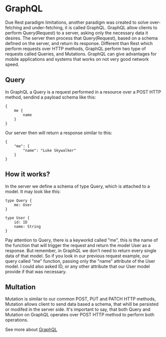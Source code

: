 # GraphQL

Due Rest paradigm limitations, another paradigm was created to solve over-fetching and under-fetching, it is called GraphQL.
GraphQL allow clients to perform Query(Request) to a server, asking only the necessary data it desires. The server then process that Query(Request), based on a schema defined on the server, and return its response.
Different than Rest which perform requests over HTTP methods, GraphQL perform two type of requests called Queries, and Mutations.
GraphQL can give advantages for mobile applications and systems that works on not very good network speed.

## Query

In GraphQL a Query is a request performed in a resource over a POST HTTP method, sendind a payload schema like this:

    {
        me {
            name
        }
    }

Our server then will return a response similar to this:

    {
        "me": {
            "name": "Luke Skywalker"
        }
    }

## How it works?

In the server we define a schema of type Query, which is attached to a model. It may look like this:

    type Query {
        me: User
    }
    
    type User {
        id: ID
        name: String
    }

Pay attention to Query, there is a keyworkd called "me", this is the name of the function that will trigger the request and return the model User as a response.
But remember, in GraphQL we don't need to return every single data of that model. So if you look in our previous request example, our query called "me" function, passing only the "name" attribute of the User model. I could also asked ID, or any other attribute that our User model provide if that was necessary.

## Multation

Mutation is similar to our common POST, PUT and PATCH HTTP methods, Mutation allows client to send data based a schema, that whill be persisted or modifed in the server side.
It's important to say, that both Query and Mutation on GraphQL operates over POST HTTP method to perform both operations.

See more about [GraphQL](https://graphql.org/learn/)
